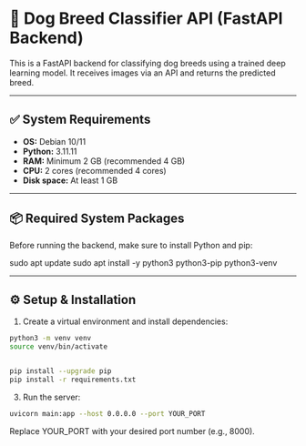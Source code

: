 # 🐶 Dog Breed Classifier API (FastAPI Backend)

This is a FastAPI backend for classifying dog breeds using a trained deep learning model. It receives images via an API and returns the predicted breed.

---

## ✅ System Requirements

- **OS:** Debian 10/11
- **Python:** 3.11.11
- **RAM:** Minimum 2 GB (recommended 4 GB)
- **CPU:** 2 cores (recommended 4 cores)
- **Disk space:** At least 1 GB

---

## 📦 Required System Packages

Before running the backend, make sure to install Python and pip:


sudo apt update
sudo apt install -y python3 python3-pip python3-venv

---

## ⚙️ Setup & Installation
1. Create a virtual environment and install dependencies:

```bash
python3 -m venv venv
source venv/bin/activate


pip install --upgrade pip
pip install -r requirements.txt
```

3. Run the server:


```bash
uvicorn main:app --host 0.0.0.0 --port YOUR_PORT
```
Replace YOUR_PORT with your desired port number (e.g., 8000).


